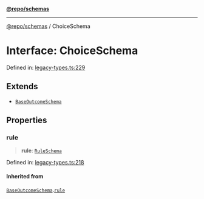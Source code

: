 [**@repo/schemas**](../README.md)

***

[@repo/schemas](../README.md) / ChoiceSchema

# Interface: ChoiceSchema

Defined in: [legacy-types.ts:229](https://github.com/alexqguo/drinking-board-game-v3/blob/fc5adf9b53e666003d4a7f6c500cdc49fb9dbd39/packages/schemas/src/legacy-types.ts#L229)

## Extends

- [`BaseOutcomeSchema`](BaseOutcomeSchema.md)

## Properties

### rule

> **rule**: [`RuleSchema`](../type-aliases/RuleSchema.md)

Defined in: [legacy-types.ts:218](https://github.com/alexqguo/drinking-board-game-v3/blob/fc5adf9b53e666003d4a7f6c500cdc49fb9dbd39/packages/schemas/src/legacy-types.ts#L218)

#### Inherited from

[`BaseOutcomeSchema`](BaseOutcomeSchema.md).[`rule`](BaseOutcomeSchema.md#rule)
